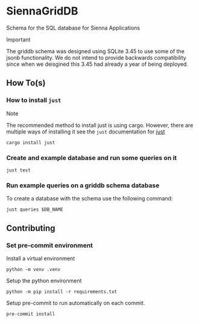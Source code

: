 # SiennaGridDB

Schema for the SQL database for Sienna Applications

> [!IMPORTANT]
> The griddb schema was designed using SQLite 3.45 to use some of the jsonb
> functionality. We do not intend to provide backwards compatibility since when
> we deisgined this 3.45 had already a year of being deployed.

## How To(s)

### How to install `just`

> [!NOTE]
> The recommended method to install just is using cargo.
> However, there are multiple ways of installing it see the `just` documentation for [just](https://github.com/casey/just)

```console
cargo install just
```

### Create and example database and run some queries on it

```console
just test
```

### Run example queries on a griddb schema database

To create a database with the schema use the following command:

```console
just queries $DB_NAME
```

## Contributing

### Set pre-commit environment

Install a virtual environment

```console
python -m venv .venv
```

Setup the python environment

```console
python -m pip install -r requirements.txt
```

Setup pre-commit to run automatically on each commit.

```console
pre-commit install
```
